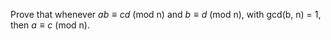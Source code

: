 Prove that whenever $ab \equiv cd$ (mod n) and $b \equiv d$ (mod n), with gcd(b, n) = 1, then $a \equiv c$ (mod n).